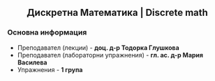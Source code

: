 <h2 align="center">Дискретна Математика | Discrete math</h2>

### Основна информация
* Преподавател (лекции) - **доц. д-р Тодорка Глушкова**
* Преподавател (лабораторни упражнения) - **гл. ас. д-р Мария Василева**
* Упражнения - **1 група**
